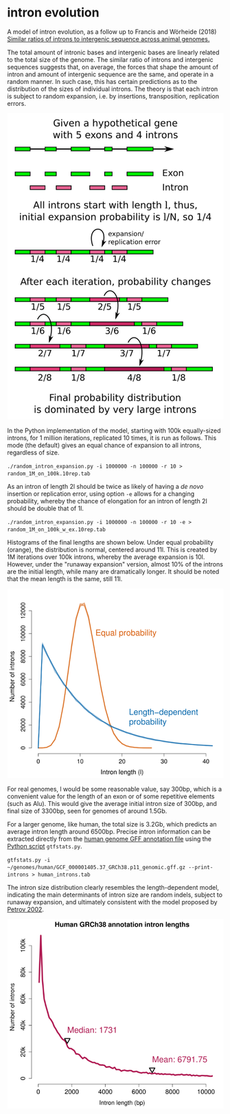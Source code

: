 # intron evolution #
A model of intron evolution, as a follow up to Francis and Wörheide (2018) [Similar ratios of introns to intergenic sequence across animal genomes.](https://doi.org/10.1093/gbe/evx103)

The total amount of intronic bases and intergenic bases are linearly related to the total size of the genome. The similar ratio of introns and intergenic sequences suggests that, on average, the forces that shape the amount of intron and amount of intergenic sequence are the same, and operate in a random manner. In such case, this has certain predictions as to the distribution of the sizes of individual introns. The theory is that each intron is subject to random expansion, i.e. by insertions, transposition, replication errors.

![intron_expansion_model_v1.png](https://github.com/wrf/misc-analyses/blob/master/intron_evolution/intron_expansion_model_v1.png)

In the Python implementation of the model, starting with 100k equally-sized introns, for 1 million iterations, replicated 10 times, it is run as follows. This mode (the default) gives an equal chance of expansion to all introns, regardless of size.

`./random_intron_expansion.py -i 1000000 -n 100000 -r 10 > random_1M_on_100k.10rep.tab`

As an intron of length 2l should be twice as likely of having a *de novo* insertion or replication error, using option `-e` allows for a changing probability, whereby the chance of elongation for an intron of length 2l should be double that of 1l.

`./random_intron_expansion.py -i 1000000 -n 100000 -r 10 -e > random_1M_on_100k_w_ex.10rep.tab`

Histograms of the final lengths are shown below. Under equal probability (orange), the distribution is normal, centered around 11l. This is created by 1M iterations over 100k introns, whereby the average expansion is 10l. However, under the "runaway expansion" version, almost 10% of the introns are the initial length, while many are dramatically longer. It should be noted that the mean length is the same, still 11l.

![random_intron_length_plot.png](https://github.com/wrf/misc-analyses/blob/master/intron_evolution/random_intron_length_plot.png)

For real genomes, l would be some reasonable value, say 300bp, which is a convenient value for the length of an exon or of some repetitive elements (such as Alu). This would give the average initial intron size of 300bp, and final size of 3300bp, seen for genomes of around 1.5Gb. 

For a larger genome, like human, the total size is 3.2Gb, which predicts an average intron length around 6500bp. Precise intron information can be extracted directly from the [human genome GFF annotation file](https://www.ncbi.nlm.nih.gov/genome/51?genome_assembly_id=368248) using the [Python script](https://bitbucket.org/wrf/sequences/src) `gtfstats.py`.

`gtfstats.py -i ~/genomes/human/GCF_000001405.37_GRCh38.p11_genomic.gff.gz --print-introns > human_introns.tab`

The intron size distribution clearly resembles the length-dependent model, indicating the main determinants of intron size are random indels, subject to runaway expansion, and ultimately consistent with the model proposed by [Petrov 2002](https://doi.org/10.1006/tpbi.2002.1605).

![human_GRCh38_intron_hist.png](https://github.com/wrf/misc-analyses/blob/master/intron_evolution/human_GRCh38_intron_hist.png)
